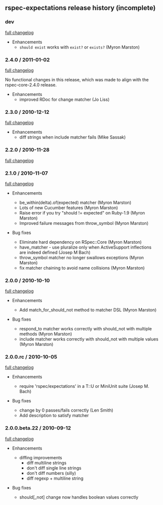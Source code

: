 ## rspec-expectations release history (incomplete)

### dev

[full changelog](http://github.com/rspec/rspec-expectations/compare/v2.4.0...master)

* Enhancements
  * `should exist` works with `exist?` or `exists?` (Myron Marston)

### 2.4.0 / 2011-01-02

[full changelog](http://github.com/rspec/rspec-expectations/compare/v2.3.0...v2.4.0)

No functional changes in this release, which was made to align with the
rspec-core-2.4.0 release.

* Enhancements
  * improved RDoc for change matcher (Jo Liss)

### 2.3.0 / 2010-12-12

[full changelog](http://github.com/rspec/rspec-expectations/compare/v2.2.1...v2.3.0)

* Enhancements
  * diff strings when include matcher fails (Mike Sassak)

### 2.2.0 / 2010-11-28

[full changelog](http://github.com/rspec/rspec-expectations/compare/v2.1.0...v2.2.0)

### 2.1.0 / 2010-11-07

[full changelog](http://github.com/rspec/rspec-expectations/compare/v2.0.1...v2.1.0)

* Enhancements
  * be_within(delta).of(expected) matcher (Myron Marston)
  * Lots of new Cucumber features (Myron Marston)
  * Raise error if you try "should != expected" on Ruby-1.9 (Myron Marston)
  * Improved failure messages from throw_symbol (Myron Marston)

* Bug fixes
  * Eliminate hard dependency on RSpec::Core (Myron Marston)
  * have_matcher - use pluralize only when ActiveSupport inflections are indeed
    defined (Josep M Bach)
  * throw_symbol matcher no longer swallows exceptions (Myron Marston)
  * fix matcher chaining to avoid name collisions (Myron Marston)

### 2.0.0 / 2010-10-10

[full changelog](http://github.com/rspec/rspec-expectations/compare/v2.0.0.rc...v2.0.0)

* Enhancements
  * Add match_for_should_not method to matcher DSL (Myron Marston)

* Bug fixes
  * respond_to matcher works correctly with should_not with multiple methods (Myron Marston)
  * include matcher works correctly with should_not with multiple values (Myron Marston)

### 2.0.0.rc / 2010-10-05

[full changelog](http://github.com/rspec/rspec-expectations/compare/v2.0.0.beta.22...v2.0.0.rc)

* Enhancements
  * require 'rspec/expectations' in a T::U or MiniUnit suite (Josep M. Bach)

* Bug fixes
  * change by 0 passes/fails correctly (Len Smith)
  * Add description to satisfy matcher

### 2.0.0.beta.22 / 2010-09-12

[full changelog](http://github.com/rspec/rspec-expectations/compare/v2.0.0.beta.20...v2.0.0.beta.22)

* Enhancements
  * diffing improvements
    * diff multiline strings
    * don't diff single line strings
    * don't diff numbers (silly)
    * diff regexp + multiline string

* Bug fixes
  * should[_not] change now handles boolean values correctly
